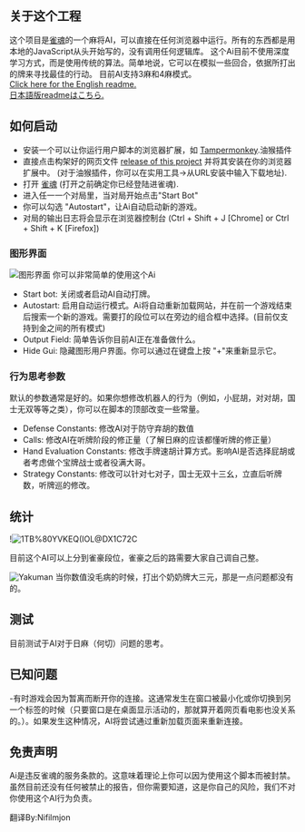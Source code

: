 ## 关于这个工程

这个项目是[雀魂](https://game.maj-soul.com/)的一个麻将AI，可以直接在任何浏览器中运行。所有的东西都是用本地的JavaScript从头开始写的，没有调用任何逻辑库。 
这个Ai目前不使用深度学习方式，而是使用传统的算法。简单地说，它可以在模拟一些回合，依据所打出的牌来寻找最佳的行动。 
目前AI支持3麻和4麻模式。  
[Click here for the English readme.](https://github.com/Jimboom7/AlphaJong/blob/master/readme.md)  
[日本語版readmeはこちら.](https://github.com/Jimboom7/AlphaJong/blob/master/readme_jp.md)  

## 如何启动

* 安装一个可以让你运行用户脚本的浏览器扩展，如 [Tampermonkey](https://www.tampermonkey.net/?locale=zh).油猴插件
* 直接点击构架好的网页文件 [release of this project](https://github.com/Jimboom7/AlphaJong/releases) 并将其安装在你的浏览器扩展中。 (对于油猴插件，你可以在实用工具->从URL安装中输入下载地址).
* 打开 [雀魂](https://mahjongsoul.game.yo-star.com/) (打开之前确定你已经登陆进雀魂).
* 进入任一一个对局里，当对局开始点击"Start Bot"
* 你可以勾选 "Autostart"，让Ai自动启动新的游戏。
* 对局的输出日志将会显示在浏览器控制台 (Ctrl + Shift + J [Chrome] or Ctrl + Shift + K [Firefox])

### 图形界面
![图形界面](https://i.imgur.com/6PnXb3T.png)
你可以非常简单的使用这个Ai
* Start bot: 关闭或者启动AI自动打牌。
* Autostart: 启用自动运行模式。Ai将自动重新加载网站，并在前一个游戏结束后搜索一个新的游戏。需要打的段位可以在旁边的组合框中选择。(目前仅支持到金之间的所有模式)
* Output Field: 简单告诉你目前AI正在准备做什么。
* Hide Gui: 隐藏图形用户界面。你可以通过在键盘上按 "+"来重新显示它。

### 行为思考参数
默认的参数通常是好的。如果你想修改机器人的行为（例如，小屁胡，对对胡，国士无双等等之类），你可以在脚本的顶部改变一些常量。

* Defense Constants: 修改AI对于防守弃胡的数值
* Calls: 修改AI在听牌阶段的修正量（了解日麻的应该都懂听牌的修正量）
* Hand Evaluation Constants: 修改手牌速胡计算方式。影响AI是否选择屁胡或者考虑做个宝牌战士或者役满大哥。
* Strategy Constants: 修改可以针对七对子，国士无双十三幺，立直后听牌数，听牌巡的修改。

## 统计

!![1TB%80YVKEQ(IOL@DX1C72C](https://i.imgur.com/i8huL5J.png)

目前这个AI可以上分到雀豪段位，雀豪之后的路需要大家自己调自己整。

![Yakuman](https://i.imgur.com/j6j2f2V.png)
当你数值没毛病的时候，打出个奶奶牌大三元，那是一点问题都没有的。

## 测试

目前测试于AI对于日麻（何切）问题的思考。

## 已知问题

-有时游戏会因为暂离而断开你的连接。这通常发生在窗口被最小化或你切换到另一个标签的时候（只要窗口是在桌面显示活动的，那就算开着网页看电影也没关系的。）。如果发生这种情况，AI将尝试通过重新加载页面来重新连接。

## 免责声明

Ai是违反雀魂的服务条款的。这意味着理论上你可以因为使用这个脚本而被封禁。虽然目前还没有任何被禁止的报告，但你需要知道，这是你自己的风险，我们不对你使用这个AI行为负责。

翻译By:Nifilmjon